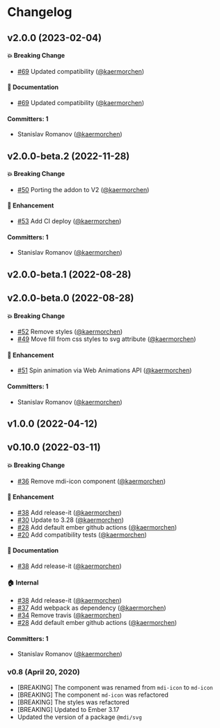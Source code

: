# Changelog




## v2.0.0 (2023-02-04)

#### :boom: Breaking Change
* [#69](https://github.com/kaermorchen/ember-mdi/pull/69) Updated compatibility ([@kaermorchen](https://github.com/kaermorchen))

#### :memo: Documentation
* [#69](https://github.com/kaermorchen/ember-mdi/pull/69) Updated compatibility ([@kaermorchen](https://github.com/kaermorchen))

#### Committers: 1
- Stanislav Romanov ([@kaermorchen](https://github.com/kaermorchen))

## v2.0.0-beta.2 (2022-11-28)

#### :boom: Breaking Change
* [#50](https://github.com/kaermorchen/ember-mdi/pull/50) Porting the addon to V2 ([@kaermorchen](https://github.com/kaermorchen))

#### :rocket: Enhancement
* [#53](https://github.com/kaermorchen/ember-mdi/pull/53) Add CI deploy ([@kaermorchen](https://github.com/kaermorchen))

#### Committers: 1
- Stanislav Romanov ([@kaermorchen](https://github.com/kaermorchen))

## v2.0.0-beta.1 (2022-08-28)

## v2.0.0-beta.0 (2022-08-28)

#### :boom: Breaking Change
* [#52](https://github.com/kaermorchen/ember-mdi/pull/52) Remove styles ([@kaermorchen](https://github.com/kaermorchen))
* [#49](https://github.com/kaermorchen/ember-mdi/pull/49) Move fill from css styles to svg attribute ([@kaermorchen](https://github.com/kaermorchen))

#### :rocket: Enhancement
* [#51](https://github.com/kaermorchen/ember-mdi/pull/51) Spin animation via Web Animations API ([@kaermorchen](https://github.com/kaermorchen))

#### Committers: 1
- Stanislav Romanov ([@kaermorchen](https://github.com/kaermorchen))

## v1.0.0 (2022-04-12)

## v0.10.0 (2022-03-11)

#### :boom: Breaking Change
* [#36](https://github.com/kaermorchen/ember-mdi/pull/36) Remove mdi-icon component ([@kaermorchen](https://github.com/kaermorchen))

#### :rocket: Enhancement
* [#38](https://github.com/kaermorchen/ember-mdi/pull/38) Add release-it ([@kaermorchen](https://github.com/kaermorchen))
* [#30](https://github.com/kaermorchen/ember-mdi/pull/30) Update to 3.28 ([@kaermorchen](https://github.com/kaermorchen))
* [#28](https://github.com/kaermorchen/ember-mdi/pull/28) Add default ember github actions ([@kaermorchen](https://github.com/kaermorchen))
* [#20](https://github.com/kaermorchen/ember-mdi/pull/20) Add compatibility tests ([@kaermorchen](https://github.com/kaermorchen))

#### :memo: Documentation
* [#38](https://github.com/kaermorchen/ember-mdi/pull/38) Add release-it ([@kaermorchen](https://github.com/kaermorchen))

#### :house: Internal
* [#38](https://github.com/kaermorchen/ember-mdi/pull/38) Add release-it ([@kaermorchen](https://github.com/kaermorchen))
* [#37](https://github.com/kaermorchen/ember-mdi/pull/37) Add webpack as dependency ([@kaermorchen](https://github.com/kaermorchen))
* [#34](https://github.com/kaermorchen/ember-mdi/pull/34) Remove travis ([@kaermorchen](https://github.com/kaermorchen))
* [#28](https://github.com/kaermorchen/ember-mdi/pull/28) Add default ember github actions ([@kaermorchen](https://github.com/kaermorchen))

#### Committers: 1
- Stanislav Romanov ([@kaermorchen](https://github.com/kaermorchen))

### v0.8 (April 20, 2020)

- [BREAKING] The component was renamed from `mdi-icon` to `md-icon`
- [BREAKING] The component `md-icon` was refactored
- [BREAKING] The styles was refactored
- [BREAKING] Updated to Ember 3.17
- Updated the version of a package `@mdi/svg`
